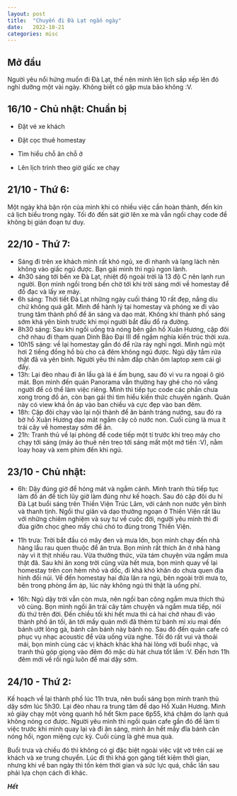 ```yaml
---
layout: post
title:  "Chuyến đi Đà Lạt ngắn ngày"
date:   2022-10-21
categories: misc
---
```


## Mở đầu
Người yêu nổi hứng muốn đi Đà Lạt, thế nên mình lên lịch sắp xếp lên đó nghỉ dưỡng một vài ngày.
Không biết có gặp mưa bão không :V.

## 16/10 - Chủ nhật: Chuẩn bị 

+ Đặt vé xe khách
+ Đặt cọc thuê homestay

+ Tìm hiểu chỗ ăn chỗ ở

+ Lên lịch trình theo giờ giấc xe chạy

## 21/10 - Thứ 6:

Một ngày khá bận rộn của mình khi có nhiều việc cần hoàn thành, đến kín cả lịch biểu trong ngày. Tối đó đến sát giờ lên xe mà vẫn ngồi chạy code để không bị gián đoạn tư duy.

## 22/10 - Thứ 7:

+ Sáng đi trên xe khách mình rất khó ngủ, xe đi nhanh và lạng lách nên không vào giấc ngủ được. Bạn gái mình thì ngủ ngon lành.
+ 4h30 sáng tới bến xe Đà Lạt, nhiệt độ ngoài trời là 13 độ C nên lạnh run người. Bọn mình ngồi trong bến chờ tới khi trời sáng mới về homestay để đồ đạc và lấy xe máy.
+ 6h sáng: Thời tiết Đà Lạt những ngày cuối tháng 10 rất đẹp, nắng dịu chứ không quá gắt. Mình để hành lý tại homestay và phóng xe đi vào trung tâm thành phố để ăn sáng và dạo mát. Không khí thành phố sáng sớm khá yên bình trước khi mọi người bắt đầu đổ ra đường.
+ 8h30 sáng: Sau khi ngồi uống trà nóng bên gần hồ Xuân Hương, cặp đôi chở nhau đi tham quan Dinh Bảo Đại III để ngắm nghía kiến trúc thời xưa.
+ 10h15 sáng: về lại homestay gần đó để rửa ráy nghỉ ngơi. Mình ngủ một hơi 2 tiếng đồng hồ bù cho cả đêm không ngủ được. Ngủ dậy tắm rửa thật đã và yên bình. Người yêu thì nằm đắp chăn ôm laptop xem cái gì đấy.
+ 13h: Lại đèo nhau đi ăn lẩu gà lá é ấm bụng, sau đó vi vu ra ngoại ô gió mát. Bọn mình đến quán Panorama vẫn thường hay ghé cho nó vắng người để có thể làm việc riêng. Mình thì tiếp tục code các phần chưa xong trong đồ án, còn bạn gái thì tìm hiểu kiến thức chuyên ngành. Quán này có view khá ổn áp vào ban chiều và cực đẹp vào ban đêm.
+ 18h: Cặp đôi chạy vào lại nội thành để ăn bánh tráng nướng, sau đó ra bờ hồ Xuân Hương dạo mát ngắm cây cỏ nước non. Cuối cùng là mua ít trái cây về homestay sớm để ăn.
+ 21h: Tranh thủ về lại phòng để code tiếp một tí trước khi treo máy cho chạy tới sáng (máy ảo thuê nên treo tới sáng mất một mớ tiền :V), nằm loay hoay và xem phim đến khi ngủ.

## 23/10 - Chủ nhật:

+ 6h: Dậy đúng giờ để hóng mát và ngắm cảnh. Mình tranh thủ tiếp tục làm đồ án để tích lũy giờ làm đúng như kế hoạch. Sau đó cặp đôi du hí Đà Lạt buổi sáng trên Thiền Viện Trúc Lâm, với cảnh non nước yên bình và thanh tịnh. Ngồi thư giãn và dạo thưởng ngoạn ở Thiền Viện rất lâu với những chiêm nghiệm và suy tư về cuộc đời, người yêu mình thì đi đùa giỡn chọc gheo mấy chú chó to đùng trong Thiền Viện.
+ 11h trưa: Trời bắt đầu có mây đen và mưa lớn, bọn mình chạy đến nhà hàng lẩu rau quen thuộc để ăn trưa. Bọn mình rất thích ăn ở nhà hàng này vì ít thịt nhiều rau. Vừa thưởng thức, vừa tám chuyện vừa ngắm mưa thật đã. Sau khi ăn xong trời cũng vừa hết mưa, bọn mình quay về lại homestay trên con hẻm nhỏ và dốc, đi khá khó khăn do chưa quen địa hình đồi núi. Về đến homestay hai đứa lăn ra ngủ, bên ngoài trời mưa to, bên trong phòng ấm áp, lúc này không ngủ thì thật là uổng phí.

+ 16h: Ngủ dậy trời vẫn còn mưa, nên ngồi ban công ngắm mưa thích thú vô cùng. Bọn mình ngồi ăn trái cây tám chuyện và ngắm mưa tiếp, nói đủ thứ trên đời. Đến chiều tối khi hết mưa thì cả hai chở nhau đi vào thành phố ăn tối, ăn tới mấy quán mới đã thèm từ bánh mì xíu mại đến bánh ướt lòng gà, bánh căn bánh này bánh nọ. Sau đó đến quán cafe có phục vụ nhạc acoustic để vừa uống vừa nghe. Tối đó rất vui và thoải mái, bọn mình cùng các vị khách khác khá hài lòng với buổi nhạc, và tranh thủ góp giọng vào đêm đó mặc dù hát chưa tốt lắm :V. Đến hơn 11h đêm mới về rồi ngủ luôn để mai dậy sớm.

## 24/10 - Thứ 2:

Kế hoạch về lại thành phố lúc 11h trưa, nên buổi sáng bọn mình tranh thủ dậy sớm lúc 5h30.
Lại đèo nhau ra trung tâm để dạo Hồ Xuân Hương. Mình xỏ giày chạy một vòng quanh hồ hết 5km pace 6p55, khá chậm do lạnh quá không nóng cơ được.
Người yêu mình thì ngồi quán cafe gần đó để làm tí việc trước khi mình quay lại và đi ăn sáng, mình ăn hết mấy đĩa bánh căn nóng hổi, ngon miệng cực kỳ.
Cuối cùng là ghé mua quà.

Buổi trưa và chiều đó thì không có gì đặc biệt ngoài việc vật vờ trên cái xe khách và xe trung chuyển. Lúc đi thì khá gọn gàng tiết kiệm thời gian, nhưng khi về ban ngày thì tốn kém thời gian và sức lực quá, chắc lần sau phải lựa chọn cách đi khác.

___Hết___
